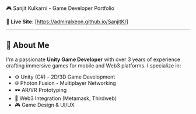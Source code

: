 🎮 Sanjit Kulkarni - Game Developer Portfolio
 
 
 
 🔗 **Live Site**: [https://admiralxeon.github.io/SanjitK/]
 
 ---
 
 ## 🚀 About Me
 
 I'm a passionate **Unity Game Developer** with over 3 years of experience crafting immersive games for mobile and Web3 platforms. I specialize in:
 
 - ⚙️ Unity (C#) - 2D/3D Game Development
 - 🌐 Photon Fusion - Multiplayer Networking
 - 🕶️ AR/VR Prototyping
 - 🔗 Web3 Integration (Metamask, Thirdweb)
 - 🎮 Game Design & UI/UX
